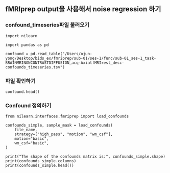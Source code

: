 ## fMRIprep output을 사용해서 noise regression 하기


### confound_timeseries파일 불러오기

~~~python3
import nilearn

import pandas as pd

confound = pd.read_table("/Users/ojun-yong/Desktop/bids_ex/fmriprep/sub-01/ses-1/func/sub-01_ses-1_task-BRAINMRINONCONTRASTDIFFUSION_acq-AxialfMRIrest_desc-confounds_timeseries.tsv")
~~~

### 파일 확인하기

~~~python3
confound.head()
~~~

### Confound 정의하기

~~~python3
from nilearn.interfaces.fmriprep import load_confounds

confounds_simple, sample_mask = load_confounds(
    file_name,
    strategy=["high_pass", "motion", "wm_csf"],
    motion="basic",
    wm_csf="basic",
)

print("The shape of the confounds matrix is:", confounds_simple.shape)
print(confounds_simple.columns)
print(confounds_simple.head())
~~~
